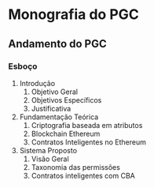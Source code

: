 # Monografia do PGC

## Andamento do PGC

### Esboço

1. Introdução
   1. Objetivo Geral
   2. Objetivos Específicos
   3. Justificativa
2. Fundamentação Teórica
   1. Criptografia baseada em atributos
   2. Blockchain Ethereum
   3. Contratos Inteligentes no Ethereum
3. Sistema Proposto
   1. Visão Geral
   2. Taxonomia das permissões
   3. Contratos inteligentes com CBA
